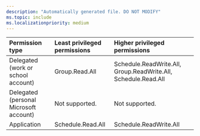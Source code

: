 ```yaml
---
description: "Automatically generated file. DO NOT MODIFY"
ms.topic: include
ms.localizationpriority: medium
---
```


|Permission type|Least privileged permissions|Higher privileged permissions|
|:---|:---|:---|
|Delegated (work or school account)|Group.Read.All|Schedule.ReadWrite.All, Group.ReadWrite.All, Schedule.Read.All|
|Delegated (personal Microsoft account)|Not supported.|Not supported.|
|Application|Schedule.Read.All|Schedule.ReadWrite.All|


